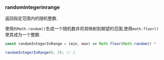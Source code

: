 ### randomintegerinrange

返回指定范围内的随机整数. 

使用`的Math.random()`生成一个随机数并将其映射到期望的范围,使用`math.floor()`使其成为一个整数. 

```js
const randomIntegerInRange = (min, max) => Math.floor(Math.random() * (max - min + 1)) + min;
```

```js
randomIntegerInRange(0, 5); // 2
```